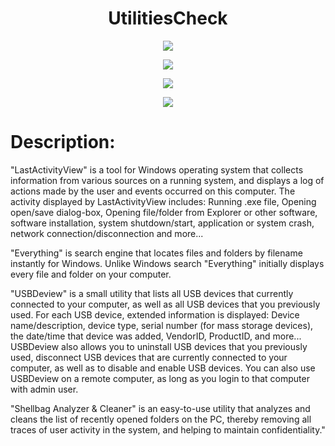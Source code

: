 <h1 align="center">UtilitiesCheck</h1>

<p align="center">
	<img src="https://www.nirsoft.net/utils/lastactivityview.png" />
</p>

<p align="center">
	<img src="https://voidtools.com/support/everything/Everything.Search.Window.png" />
</p>

<p align="center">
	<img src="https://www.nirsoft.net/utils/usbdeview.gif" />
</p>

<p align="center">
	<img src="https://www.softportal.com/scr/47479/shellbag-analyzer-cleaner-big-1.png" />
</p>

# Description:
"LastActivityView" is a tool for Windows operating system that collects information from various sources on a running system, and displays a log of actions made by the user and events occurred on this computer. The activity displayed by LastActivityView includes: Running .exe file, Opening open/save dialog-box, Opening file/folder from Explorer or other software, software installation, system shutdown/start, application or system crash, network connection/disconnection and more...

"Everything" is search engine that locates files and folders by filename instantly for Windows. 
Unlike Windows search "Everything" initially displays every file and folder on your computer.

"USBDeview" is a small utility that lists all USB devices that currently connected to your computer, as well as all USB devices that you previously used.
For each USB device, extended information is displayed: Device name/description, device type, serial number (for mass storage devices), the date/time that device was added, VendorID, ProductID, and more...
USBDeview also allows you to uninstall USB devices that you previously used, disconnect USB devices that are currently connected to your computer, as well as to disable and enable USB devices.
You can also use USBDeview on a remote computer, as long as you login to that computer with admin user.

"Shellbag Analyzer & Cleaner" is an easy-to-use utility that analyzes and cleans the list of recently opened folders on the PC, thereby removing all traces of user activity in the system, and helping to maintain confidentiality."
